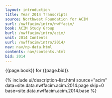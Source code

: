 ```yaml
---
layout: introduction
title: Year 2014 Transcripts
source: Northwest Foundation for ACIM
surl: /nwffacim/intro/nwffacim/
book: ACIM Study Group
burl: /nwffacim/intro/acim/
unit: 2014 Contents
uurl: /nwffacim/intro/2014/
nav: nav/np-data.html
contents: nav/contents.html
bid: 2014
---
```


{{page.book}} for {{page.bid}}.

{% include ui/description-list.html source="acim"
data=site.data.nwffacim.acim.2014.page skip=0
base=site.data.nwffacim.acim.2014.base %}

